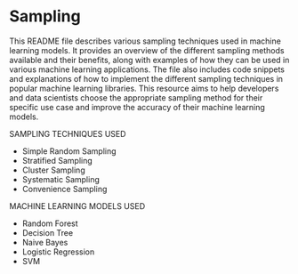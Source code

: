 # Sampling

This README file describes various sampling techniques used in machine learning
models. It provides an overview of the different sampling methods available and their
benefits, along with examples of how they can be used in various machine learning
applications. The file also includes code snippets and explanations of how to implement
the different sampling techniques in popular machine learning libraries. This resource
aims to help developers and data scientists choose the appropriate sampling method for
their specific use case and improve the accuracy of their machine learning models.


SAMPLING TECHNIQUES USED
- Simple Random Sampling
- Stratified Sampling 
- Cluster Sampling 
- Systematic Sampling 
- Convenience Sampling 

MACHINE LEARNING MODELS USED
- Random Forest
- Decision Tree
- Naive Bayes
- Logistic Regression 
- SVM

